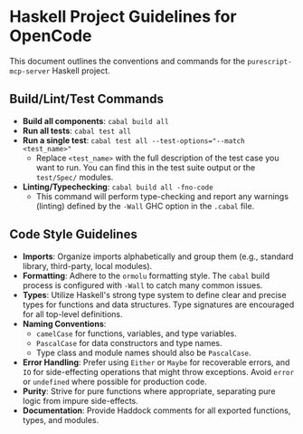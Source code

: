 # Haskell Project Guidelines for OpenCode

This document outlines the conventions and commands for the `purescript-mcp-server` Haskell project.

## Build/Lint/Test Commands

- **Build all components**: `cabal build all`
- **Run all tests**: `cabal test all`
- **Run a single test**: `cabal test all --test-options="--match <test_name>"`
  - Replace `<test_name>` with the full description of the test case you want to run. You can find this in the test suite output or the `test/Spec/` modules.
- **Linting/Typechecking**: `cabal build all -fno-code`
  - This command will perform type-checking and report any warnings (linting) defined by the `-Wall` GHC option in the `.cabal` file.

## Code Style Guidelines

- **Imports**: Organize imports alphabetically and group them (e.g., standard library, third-party, local modules).
- **Formatting**: Adhere to the `ormolu` formatting style. The `cabal` build process is configured with `-Wall` to catch many common issues.
- **Types**: Utilize Haskell's strong type system to define clear and precise types for functions and data structures. Type signatures are encouraged for all top-level definitions.
- **Naming Conventions**:
    - `camelCase` for functions, variables, and type variables.
    - `PascalCase` for data constructors and type names.
    - Type class and module names should also be `PascalCase`.
- **Error Handling**: Prefer using `Either` or `Maybe` for recoverable errors, and `IO` for side-effecting operations that might throw exceptions. Avoid `error` or `undefined` where possible for production code.
- **Purity**: Strive for pure functions where appropriate, separating pure logic from impure side-effects.
- **Documentation**: Provide Haddock comments for all exported functions, types, and modules.
